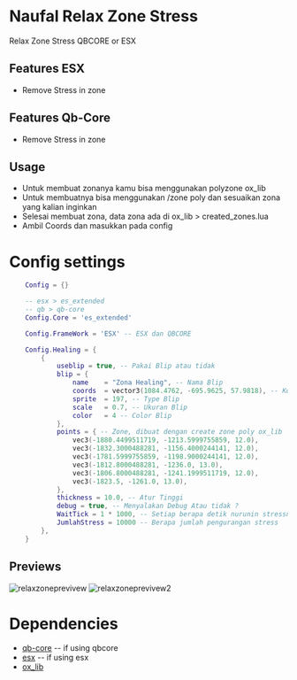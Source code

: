 # Naufal Relax Zone Stress
Relax Zone Stress QBCORE or ESX

## Features ESX

- Remove Stress in zone

## Features Qb-Core
- Remove Stress in zone

## Usage

- Untuk membuat zonanya kamu bisa menggunakan polyzone ox_lib
- Untuk membuatnya bisa menggunakan /zone poly dan sesuaikan zona yang kalian inginkan
- Selesai membuat zona, data zona ada di ox_lib > created_zones.lua
- Ambil Coords dan masukkan pada config

# Config settings
```lua
    Config = {}

    -- esx > es_extended
    -- qb > qb-core
    Config.Core = 'es_extended'

    Config.FrameWork = 'ESX' -- ESX dan QBCORE

    Config.Healing = {
        {
            useblip = true, -- Pakai Blip atau tidak
            blip = {
                name    = "Zona Healing", -- Nama Blip
                coords  = vector3(1084.4762, -695.9625, 57.9818), -- Koordinat blip
                sprite  = 197, -- Type Blip
                scale   = 0.7, -- Ukuran Blip
                color   = 4 -- Color Blip
            },
            points = { -- Zone, dibuat dengan create zone poly ox_lib
                vec3(-1880.4499511719, -1213.5999755859, 12.0),
                vec3(-1832.3000488281, -1156.4000244141, 12.0),
                vec3(-1781.5999755859, -1198.9000244141, 12.0),
                vec3(-1812.8000488281, -1236.0, 13.0),
                vec3(-1806.8000488281, -1241.1999511719, 12.0),
                vec3(-1823.5, -1261.0, 13.0),
            },
            thickness = 10.0, -- Atur Tinggi
            debug = true, -- Menyalakan Debug Atau tidak ?
            WaitTick = 1 * 1000, -- Setiap berapa detik nurunin stressnya
            JumlahStress = 10000 -- Berapa jumlah pengurangan stress
        },
    }
```

## Previews

![relaxzoneprevivew](https://r2.fivemanage.com/WX5Hv6yMgODTgG2WF6rml/relaxzone1.png)
![relaxzoneprevivew2](https://r2.fivemanage.com/WX5Hv6yMgODTgG2WF6rml/relaxzone2.png)

# Dependencies

- [qb-core](https://github.com/qbcore-framework/qb-core) -- if using qbcore
- [esx](https://github.com/esx-framework/esx_core) -- if using esx
- [ox_lib](https://github.com/overextended/ox_lib)
